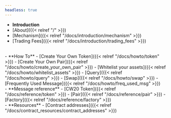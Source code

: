 ```yaml
---
headless: true
---
```


- **Introduction**
- [About]({{< relref "/" >}})
- [Mechanism]({{< relref "/docs/introduction/mechanism" >}})
- [Trading Fees]({{< relref "/docs/introduction/trading_fees" >}})
<br />
- **How To**
- [Create Your Own Token]({{< relref "/docs/howto/token" >}})
- [Create Your Own Pair]({{< relref "/docs/howto/create_your_own_pair" >}})
- [Whitelist your assets]({{< relref "/docs/howto/whitelist_assets" >}})
- [Query]({{< relref "/docs/howto/query" >}})
- [Swap]({{< relref "/docs/howto/swap" >}})
- [Frequently Used Message]({{< relref "/docs/howto/freq_used_msg" >}})
<br />
- **Message reference**
- [CW20 Token]({{< relref "/docs/reference/token" >}})
- [Pair]({{< relref "/docs/reference/pair" >}})
- [Factory]({{< relref "/docs/reference/factory" >}})
<br />
- **Resources**
- [Contract addresses]({{< relref "/docs/contract_resources/contract_addresses" >}})
<br />
<br />
<br />

